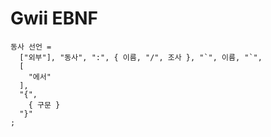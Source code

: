 # Gwii EBNF

```ebnf
동사 선언 =
  ["외부"], "동사", ":", { 이름, "/", 조사 }, "`", 이름, "`",
  [
    "에서"
  ],
  "{",
    { 구문 }
  "}"
;
```
